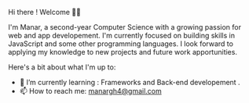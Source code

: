   Hi there ! Welcome 👋🏼

  I'm Manar, a second-year Computer Science with a growing passion for web and app developement. I'm currently focused on building skills in JavaScript and some other programming languages.
  I look forward to applying my knowledge to new projects and future work apportunities.

Here's a bit about what I'm up to:

- 🌱 I’m currently learning : Frameworks and Back-end developement .
- 📫 How to reach me: manargh4@gmail.com

  





